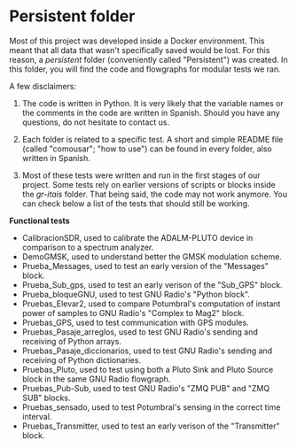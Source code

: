 # Persistent folder

Most of this project was developed inside a Docker environment. This meant that all data that wasn't specifically saved would be lost. For this reason, a _persistent_ folder (conveniently called "Persistent") was created. In this folder, you will find the code and flowgraphs for modular tests we ran. 

A few disclaimers:

1. The code is written in Python. It is very likely that the variable names or the comments in the code are written in Spanish. Should you have any questions, do not hesitate to contact us.

2. Each folder is related to a specific test. A short and simple README file (called "comousar"; "how to use") can be found in every folder, also written in Spanish.

3. Most of these tests were written and run in the first stages of our project. Some tests rely on earlier versions of scripts or blocks inside the _gr-itais_ folder. That being said, the code may not work anymore. You can check below a list of the tests that should still be working.

**Functional tests**
- CalibracionSDR, used to calibrate the ADALM-PLUTO device in comparison to a spectrum analyzer. 
- DemoGMSK, used to understand better the GMSK modulation scheme.
- Prueba_Messages, used to test an early version of the "Messages" block.
- Prueba_Sub_gps, used to test an early verison of the "Sub_GPS" block.
- Prueba_bloqueGNU, used to test GNU Radio's "Python block".
- Pruebas_Elevar2, used to compare Potumbral's computation of instant power of samples to GNU Radio's "Complex to Mag2" block.
- Pruebas_GPS, used to test communication with GPS modules.
- Pruebas_Pasaje_arreglos, used to test GNU Radio's sending and receiving of Python arrays.
- Pruebas_Pasaje_diccionarios, used to test GNU Radio's sending and receiving of Python dictionaries.
- Pruebas_Pluto, used to test using both a Pluto Sink and Pluto Source block in the same GNU Radio flowgraph.
- Pruebas_Pub-Sub, used to test GNU Radio's "ZMQ PUB" and "ZMQ SUB" blocks.
- Pruebas_sensado, used to test Potumbral's sensing in the correct time interval.
- Pruebas_Transmitter, used to test an early verison of the "Transmitter" block.


